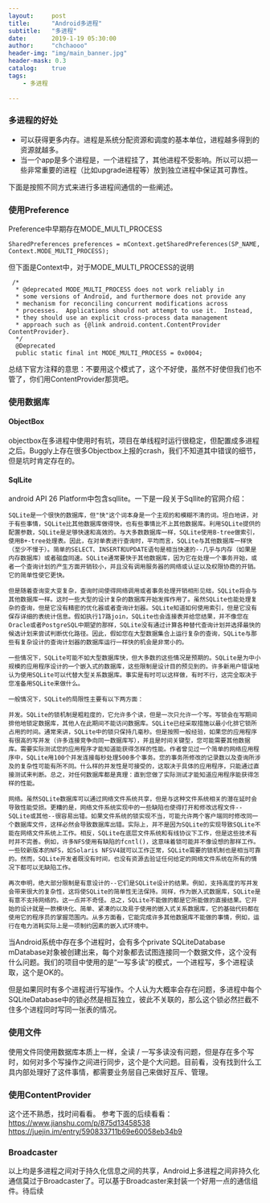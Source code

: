 ```yaml
---
layout:     post
title:      "Android多进程"
subtitle:   "多进程"
date:       2019-1-19 05:30:00
author:     "chchaooo"
header-img: "img/main_banner.jpg"
header-mask: 0.3
catalog:    true
tags:
    - 多进程
   
---
```


### 多进程的好处
* 可以获得更多内存。进程是系统分配资源和调度的基本单位，进程越多得到的资源就越多。
* 当一个app是多个进程是，一个进程挂了，其他进程不受影响。所以可以把一些非常重要的进程（比如upgrade进程等）放到独立进程中保证其可靠性。

下面是按照不同方式来进行多进程间通信的一些阐述。

### 使用Preference

Preference中早期存在MODE_MULTI_PROCESS
```
SharedPreferences preferences = mContext.getSharedPreferences(SP_NAME, Context.MODE_MULTI_PROCESS);
```
但下面是Context中，对于MODE_MULTI_PROCESS的说明
```
 /*
  * @deprecated MODE_MULTI_PROCESS does not work reliably in
  * some versions of Android, and furthermore does not provide any
  * mechanism for reconciling concurrent modifications across
  * processes.  Applications should not attempt to use it.  Instead,
  * they should use an explicit cross-process data management
  * approach such as {@link android.content.ContentProvider ContentProvider}.
  */
  @Deprecated
  public static final int MODE_MULTI_PROCESS = 0x0004;
```
总结下官方注释的意思：不要用这个模式了，这个不好使，虽然不好使但我们也不管了，你们用ContentProvider那货吧。

### 使用数据库

#### ObjectBox
objectbox在多进程中使用时有坑，项目在单线程时运行很稳定，但配置成多进程之后。Buggly上存在很多Objectbox上报的crash，我们不知道其中错误的细节，但是坑时肯定存在的。


#### SqlLite
android API 26 Platform中包含sqllite。一下是一段关于Sqllite的官网介绍：

```
SQLite是一个很快的数据库，但"快"这个词本身是一个主观的和模糊不清的词。坦白地讲，对于有些事情，SQLite比其他数据库做得快，也有些事情比不上其他数据库。利用SQLite提供的配置参数，SQLite是足够快速和高效的。与大多数数据库一样，SQLite使用B-tree做索引，使用B+-tree处理表。因此，在对单表进行查询时，平均而言，SQLite与其他数据库一样快（至少不慢于）。简单的SELECT、INSERT和UPDATE语句是相当快速的--几乎与内存（如果是内存数据库）或者磁盘同速。SQLite通常要快于其他数据库，因为它在处理一个事务开始，或者一个查询计划的产生方面开销较小，并且没有调用服务器的网络或认证以及权限协商的开销。它的简单性使它更快。

但是随着查询变大变复杂，查询时间使得网络调用或者事务处理开销相形见绌，SQLite将会与其他数据库一样。这时一些大型的设计复杂的数据库开始发挥作用了。虽然SQLite也能处理复杂的查询，但是它没有精密的优化器或者查询计划器。SQLite知道如何使用索引，但是它没有保存详细的表统计信息。假如执行17路join，SQLite也会连接表并给您结果，并不像您在Oracle或者PostgreSQL中期望的那样，SQLite没有通过计算各种替代查询计划并选择最快的候选计划来尝试判断优化路径。因此，假如您在大型数据集合上运行复杂的查询，SQLite与那些有复杂设计的查询计划器的数据库运行一样快的机会是非常小的。

一些情况下，SQLite可能不如大型数据库快，但大多数的这些情况是预期的。SQLite是为中小规模的应用程序设计的一个嵌入式的数据库，这些限制是设计目的预见到的。许多新用户错误地认为使用SQLite可以代替大型关系数据库。事实是有时可以这样做，有时不行，这完全取决于您准备用SQLite来做什么。

一般情况下，SQLite的局限性主要有以下两方面：

并发。SQLite的锁机制是粗粒度的，它允许多个读，但是一次只允许一个写。写锁会在写期间排他地锁定数据库，其他人在此期间不能访问数据库。SQLite已经采取措施以最小化排它锁所占用的时间。通常来讲，SQLite中的锁只保持几毫秒。但是按照一般经验，如果您的应用程序有很高的写并发（许多连接竞争向同一数据库写），并且是时间关键型，您可能需要其他数据库。需要实际测试您的应用程序才能知道能获得怎样的性能。作者曾见过一个简单的网络应用程序中，SQLite用100个并发连接每秒处理500多个事务。您的事务所修改的记录数以及查询所涉及的复杂性可能有所不同。什么样的并发性是可接受的，这取决于具体的应用程序，只能通过直接测试来判断。总之，对任何数据库都是真理：直到您做了实际测试才能知道应用程序能获得怎样的性能。

网络。虽然SQLite数据库可以通过网络文件系统共享，但是与这种文件系统相关的潜在延时会导致性能受损。更糟的是，网络文件系统实现中的一些缺陷也使得打开和修改远程文件--SQLite或其他--很容易出错。如果文件系统的锁实现不当，可能允许两个客户端同时修改同一个数据库文件，这样必然会导致数据库出错。实际上，并不是因为SQLite的实现导致SQLite不能在网络文件系统上工作。相反，SQLite在底层文件系统和有线协议下工作，但是这些技术有时并不完善。例如，许多NFS使用有缺陷的fcntl()，这意味着锁可能并不像设想的那样工作。一些较新版本的NFS，如Solaris NFSV4就可以工作正常，SQLite需要的锁机制也是相当可靠的。然而，SQLite开发者既没有时间，也没有资源去验证任何给定的网络文件系统在所有的情况下都可以无缺陷工作。

再次申明，绝大部分限制是有意设计的--它们是SQLite设计的结果。例如，支持高度的写并发会带来很大的复杂性，这将使SQLite的简单性无法保持。同样，作为嵌入式数据库，SQLite是有意不支持网络的。这一点并不奇怪。总之，SQLite不能做的都是它所能做的直接结果。它开始的设计就是一款模块化、简单、紧凑的以及易于使用的嵌入式关系数据库，它的基础代码都在使用它的程序员的掌握范围内。从多方面看，它能完成许多其他数据库不能做的事情，例如，运行在电力消耗实际上是一项制约因素的嵌入式环境中。
```
当Android系统中存在多个进程时，会有多个private SQLiteDatabase mDatabase对象被创建出来，每个对象都去试图连接同一个数据文件，这个没有什么问题。我们的项目中使用的是“一写多读”的模式，一个进程写，多个进程读取，这个是OK的。

但是如果同时有多个进程进行写操作。个人认为大概率会存在问题，多进程中每个SQLiteDatabase中的锁必然是相互独立，彼此不关联的，那么这个锁必然拦截不住多个进程同时写同一张表的情况。

### 使用文件
使用文件同使用数据库本质上一样，全读 / 一写多读没有问题，但是存在多个写时，如何对多个写操作之间进行同步，这个是个大问题。目前看，没有找到什么工具内部处理好了这件事情，都需要业务层自己来做好互斥、管理。

### 使用ContentProvider

这个还不熟悉，找时间看看。
参考下面的后续看看：
https://www.jianshu.com/p/875d13458538
https://juejin.im/entry/590833711b69e60058eb34b9

### Broadcaster
以上均是多进程之间对于持久化信息之间的共享，Android上多进程之间非持久化通信莫过于Broadcaster了。可以基于Broadcaster来封装一个好用一点的通信组件。待后续



